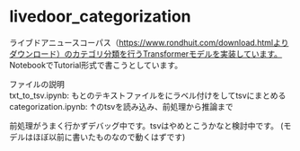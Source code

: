 # livedoor_categorization
ライブドアニュースコーパス（https://www.rondhuit.com/download.htmlよりダウンロード）のカテゴリ分類を行うTransformerモデルを実装しています。
NotebookでTutorial形式で書こうとしています。

ファイルの説明<br/>
txt_to_tsv.ipynb: もとのテキストファイルをにラベル付けをしてtsvにまとめる<br/>
categorization.ipynb: ↑のtsvを読み込み、前処理から推論まで

前処理がうまく行かずデバッグ中です。tsvはやめとこうかなと検討中です。
(モデルはほぼ以前に書いたものなので動くはずです)


